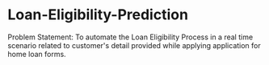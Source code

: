 # Loan-Eligibility-Prediction

Problem Statement: To automate the Loan Eligibility Process in a real time scenario related to customer's detail provided while applying application for home loan forms.
